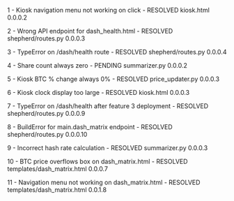 1 - Kiosk navigation menu not working on click - RESOLVED kiosk.html 0.0.0.2

2 - Wrong API endpoint for dash_health.html - RESOLVED shepherd/routes.py 0.0.0.3

3 - TypeError on /dash/health route - RESOLVED shepherd/routes.py 0.0.0.4

4 - Share count always zero - PENDING summarizer.py 0.0.0.2

5 - Kiosk BTC % change always 0% - RESOLVED price_updater.py 0.0.0.3

6 - Kiosk clock display too large - RESOLVED kiosk.html 0.0.0.3

7 - TypeError on /dash/health after feature 3 deployment - RESOLVED shepherd/routes.py 0.0.0.9

8 - BuildError for main.dash_matrix endpoint - RESOLVED shepherd/routes.py 0.0.0.10

9 - Incorrect hash rate calculation - RESOLVED summarizer.py 0.0.0.3

10 - BTC price overflows box on dash_matrix.html - RESOLVED templates/dash_matrix.html 0.0.0.7

11 - Navigation menu not working on dash_matrix.html - RESOLVED templates/dash_matrix.html 0.0.1.8

